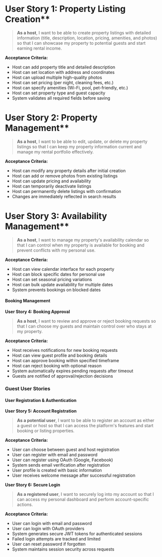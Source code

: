 


# User Story 1: Property Listing Creation**  
> **As a host**, I want to be able to create property listings with detailed information (title, description, location, pricing, amenities, and photos) so that I can showcase my property to potential guests and start earning rental income.

**Acceptance Criteria:**
- Host can add property title and detailed description
- Host can set location with address and coordinates
- Host can upload multiple high-quality photos
- Host can set pricing (per night, cleaning fees, etc.)
- Host can specify amenities (Wi-Fi, pool, pet-friendly, etc.)
- Host can set property type and guest capacity
- System validates all required fields before saving

# User Story 2: Property Management**  
> **As a host**, I want to be able to edit, update, or delete my property listings so that I can keep my property information current and manage my rental portfolio effectively.

**Acceptance Criteria:**
- Host can modify any property details after initial creation
- Host can add or remove photos from existing listings
- Host can update pricing and availability
- Host can temporarily deactivate listings
- Host can permanently delete listings with confirmation
- Changes are immediately reflected in search results

# User Story 3: Availability Management**  
> **As a host**, I want to manage my property's availability calendar so that I can control when my property is available for booking and prevent conflicts with my personal use.

**Acceptance Criteria:**
- Host can view calendar interface for each property
- Host can block specific dates for personal use
- Host can set seasonal pricing variations
- Host can bulk update availability for multiple dates
- System prevents bookings on blocked dates

#### Booking Management

**User Story 4: Booking Approval**  
> **As a host**, I want to review and approve or reject booking requests so that I can choose my guests and maintain control over who stays at my property.

**Acceptance Criteria:**
- Host receives notifications for new booking requests
- Host can view guest profile and booking details
- Host can approve booking within specified timeframe
- Host can reject booking with optional reason
- System automatically expires pending requests after timeout
- Guests are notified of approval/rejection decisions

### Guest User Stories

#### User Registration & Authentication

**User Story 5: Account Registration**  
> **As a potential user**, I want to be able to register an account as either a guest or host so that I can access the platform's features and start booking or listing properties.

**Acceptance Criteria:**
- User can choose between guest and host registration
- User can register with email and password
- User can register using OAuth (Google, Facebook)
- System sends email verification after registration
- User profile is created with basic information
- User receives welcome message after successful registration

**User Story 6: Secure Login**  
> **As a registered user**, I want to securely log into my account so that I can access my personal dashboard and perform account-specific actions.

**Acceptance Criteria:**
- User can login with email and password
- User can login with OAuth providers
- System generates secure JWT tokens for authenticated sessions
- Failed login attempts are tracked and limited
- User can reset password if forgotten
- System maintains session security across requests


